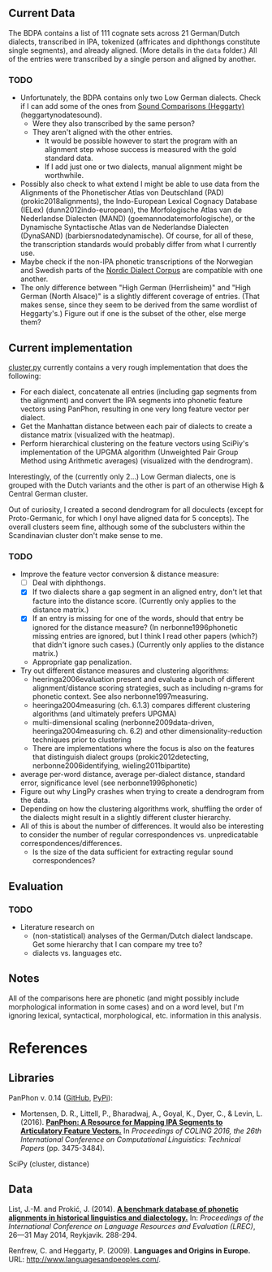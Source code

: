 ## Current Data

The BDPA contains a list of 111 cognate sets across 21 German/Dutch dialects, transcribed in IPA, tokenized (affricates and diphthongs constitute single segments), and already aligned. (More details in the ```data``` folder.) All of the entries were transcribed by a single person and aligned by another.

### TODO

- Unfortunately, the BDPA contains only two Low German dialects. Check if I can add some of the ones from [Sound Comparisons (Heggarty)](http://www.soundcomparisons.com/#/en/Germanic) (heggartynodatesound).
  - Were they also transcribed by the same person?
  - They aren't aligned with the other entries.
    - It would be possible however to start the program with an alignment step whose success is measured with the gold standard data.
    - If I add just one or two dialects, manual alignment might be worthwhile.
- Possibly also check to what extend I might be able to use data from the Alignments of the Phonetischer Atlas von Deutschland (PAD) (prokic2018alignments), the Indo-European Lexical Cognacy Database (IELex) (dunn2012indo-european), the Morfologische Atlas van de Nederlandse Dialecten (MAND) (goemannodatemorfologische), or the Dynamische Syntactische Atlas van de Nederlandse Dialecten (DynaSAND) (barbiersnodatedynamische). Of course, for all of these, the transcription standards would probably differ from what I currently use.
- Maybe check if the non-IPA phonetic transcriptions of the Norwegian and Swedish parts of the [Nordic Dialect Corpus](http://www.tekstlab.uio.no/nota/scandiasyn/) are compatible with one another.
- The only difference between "High German (Herrlisheim)" and "High German (North Alsace)" is a slightly different coverage of entries. (That makes sense, since they seem to be derived from the same wordlist of Heggarty's.) Figure out if one is the subset of the other, else merge them?

## Current implementation 

[cluster.py](https://github.com/verenablaschke/dialect-clustering/blob/master/cluster.py) currently contains a very rough implementation that does the following:
- For each dialect, concatenate all entries (including gap segments from the alignment) and convert the IPA segments into phonetic feature vectors using PanPhon, resulting in one very long feature vector per dialect.
- Get the Manhattan distance between each pair of dialects to create a distance matrix (visualized with the heatmap).
- Perform hierarchical clustering on the feature vectors using SciPiy's implementation of the UPGMA algorithm (Unweighted Pair Group Method using Arithmetic averages) (visualized with the dendrogram).

Interestingly, of the (currently only 2...) Low German dialects, one is grouped with the Dutch variants and the other is part of an otherwise High & Central German cluster.

Out of curiosity, I created a second dendrogram for all doculects (except for Proto-Germanic, for which I onyl have aligned data for 5 concepts). The overall clusters seem fine, although some of the subclusters within the Scandinavian cluster don't make sense to me.

### TODO

- Improve the feature vector conversion & distance measure:
  - [ ] Deal with diphthongs.
  - [x] If two dialects share a gap segment in an aligned entry, don't let that facture into the distance score. (Currently only applies to the distance matrix.)
  - [x] If an entry is missing for one of the words, should that entry be ignored for the distance measure? (In nerbonne1996phonetic missing entries are ignored, but I think I read other papers (which?) that didn't ignore such cases.) (Currently only applies to the distance matrix.)
  - Appropriate gap penalization.
- Try out different distance measures and clustering algorithms:
  - heeringa2006evaluation present and evaluate a bunch of different alignment/distance scoring strategies, such as including n-grams for phonetic context. See also nerbonne1997measuring.
  - heeringa2004measuring (ch. 6.1.3) compares different clustering algorithms (and ultimately prefers UPGMA)
  - multi-dimensional scaling (nerbonne2009data-driven, heeringa2004measuring ch. 6.2) and other dimensionality-reduction techniques prior to clustering
  - There are implementations where the focus is also on the features that distinguish dialect groups (prokic2012detecting, nerbonne2006identifying, wieling2011bipartite)
- average per-word distance, average per-dialect distance, standard error, significance level (see nerbonne1996phonetic)
- Figure out why LingPy crashes when trying to create a dendrogram from the data.
- Depending on how the clustering algorithms work, shuffling the order of the dialects might result in a slightly different cluster hierarchy.
- All of this is about the number of differences. It would also be interesting to consider the number of regular correspondences vs. unpredicatable correspondences/differences.
  - Is the size of the data sufficient for extracting regular sound correspondences?

## Evaluation

### TODO

- Literature research on 
  - (non-statistical) analyses of the German/Dutch dialect landscape. Get some hierarchy that I can compare my tree to?
  - dialects vs. languages etc.

## Notes

All of the comparisons here are phonetic (and might possibly include morphological information in some cases) and on a word level, but I'm ignoring lexical, syntactical, morphological, etc. information in this analysis.

# References

## Libraries

PanPhon v. 0.14 ([GitHub](https://github.com/dmort27/panphon), [PyPi](https://pypi.org/project/panphon/)):

- Mortensen, D. R., Littell, P., Bharadwaj, A., Goyal, K., Dyer, C., & Levin, L. (2016). [**PanPhon: A Resource for Mapping IPA Segments to Articulatory Feature Vectors.**](https://www.aclweb.org/anthology/C/C16/C16-1328.pdf) In *Proceedings of COLING 2016, the 26th International Conference on Computational Linguistics: Technical Papers* (pp. 3475-3484).

SciPy (cluster, distance)

## Data

List, J.-M. and Prokić, J. (2014). [**A benchmark database of phonetic alignments in historical linguistics and dialectology.**](https://pdfs.semanticscholar.org/4bd4/0ed75369e07756b338f81a9c9529e207e279.pdf) In: *Proceedings of the International Conference on Language Resources and Evaluation (LREC)*, 26—31 May 2014, Reykjavik. 288-294.

Renfrew, C. and Heggarty, P. (2009). **Languages and Origins in Europe.** URL: http://www.languagesandpeoples.com/.